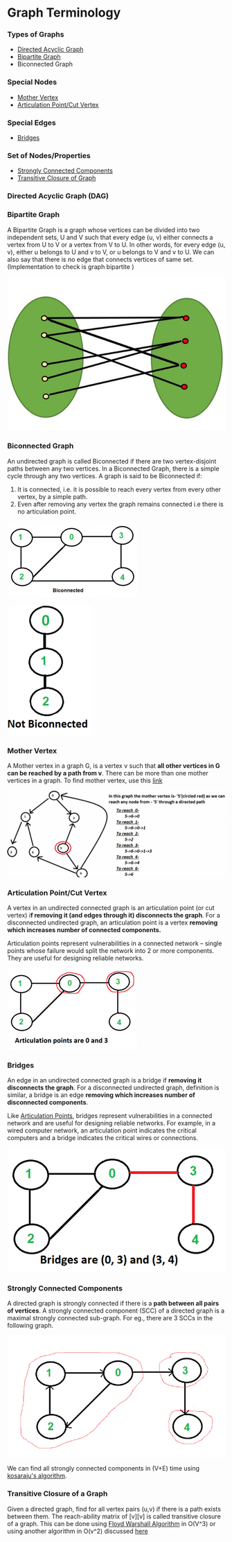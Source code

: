 # Graph Terminology

### Types of Graphs

* [Directed Acyclic Graph](graph-terminology.md#directed-acyclic-graph-dag)
* [Bipartite Graph](graph-terminology.md#bipartite-graph)
* Biconnected Graph

### Special Nodes

* [Mother Vertex](graph-terminology.md#mother-vertex)
* [Articulation Point/Cut Vertex](graph-terminology.md#articulation-point-cut-vertex)

### Special Edges

* [Bridges](graph-terminology.md#bridges)

### Set of Nodes/Properties

* [Strongly Connected Components](graph-terminology.md#strongly-connected-components)
* [Transitive Closure of Graph](graph-terminology.md#transitive-closure-of-a-graph)



### Directed Acyclic Graph \(DAG\)



### Bipartite Graph

A Bipartite Graph is a graph whose vertices can be divided into two independent sets, U and V such that every edge \(u, v\) either connects a vertex from U to V or a vertex from V to U. In other words, for every edge \(u, v\), either u belongs to U and v to V, or u belongs to V and v to U. We can also say that there is no edge that connects vertices of same set. \(Implementation to check is graph bipartite \)

![](../../.gitbook/assets/image%20%2817%29.png)

### Biconnected Graph

An undirected graph is called Biconnected if there are two vertex-disjoint paths between any two vertices. In a Biconnected Graph, there is a simple cycle through any two vertices. A graph is said to be Biconnected if: 

1. It is connected, i.e. it is possible to reach every vertex from every other vertex, by a simple path. 
2. Even after removing any vertex the graph remains connected i.e there is no articulation point.

![](../../.gitbook/assets/image%20%2829%29.png)

![](../../.gitbook/assets/image%20%2828%29.png)

### Mother Vertex

A Mother vertex in a graph G, is a vertex v such that **all other vertices in G can be reached by a path from v**. There can be more than one mother vertices in a graph. To find mother vertex, use this [link](../../problem-solutions/graph-problems/find-a-mother-vertex-in-a-graph.md)

![](../../.gitbook/assets/image%20%2811%29.png)

### Articulation Point/Cut Vertex

A vertex in an undirected connected graph is an articulation point \(or cut vertex\) i**f removing it \(and edges through it\) disconnects the graph**. For a disconnected undirected graph, an articulation point is a vertex **removing which increases number of connected components.**

Articulation points represent vulnerabilities in a connected network – single points whose failure would split the network into 2 or more components. They are useful for designing reliable networks.

![Articulation Points](../../.gitbook/assets/image%20%2833%29.png)

### Bridges

An edge in an undirected connected graph is a bridge if **removing it disconnects the graph**. For a disconnected undirected graph, definition is similar, a bridge is an edge **removing which increases number of disconnected components**.

Like [Articulation Points](graph-terminology.md#articulation-point-cut-vertex), bridges represent vulnerabilities in a connected network and are useful for designing reliable networks. For example, in a wired computer network, an articulation point indicates the critical computers and a bridge indicates the critical wires or connections.

![Bridges](../../.gitbook/assets/image%20%2832%29.png)

### Strongly Connected Components

A directed graph is strongly connected if there is a **path between all pairs of vertices**. A strongly connected component \(SCC\) of a directed graph is a maximal strongly connected sub-graph. For eg., there are 3 SCCs in the following graph.

![Strongly Connected Components](../../.gitbook/assets/image%20%281%29.png)

We can find all strongly connected components in \(V+E\) time using [kosaraju's algorithm](graph-algorithms/kosarajus-algorithm.md).

### Transitive Closure of a Graph

Given a directed graph, find for all vertex pairs \(u,v\) if there is a path exists between them. The reach-ability matrix of \[v\]\[v\] is called transitive closure of a graph. This can be done using [Floyd Warshall Algorithm](graph-algorithms/floyd-warshall-algorithm-for-transitive-closure.md) in O\(V^3\) or using another algorithm in O\(v^2\) discussed [here](../../problem-solutions/graph-problems/graph-based-problems/transitive-closure-of-graph-using-dfs.md)






